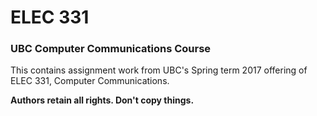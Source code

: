 # ELEC 331

### UBC Computer Communications Course

This contains assignment work from UBC's Spring term 2017 offering of ELEC 331, Computer Communications.

**Authors retain all rights. Don't copy things.**
